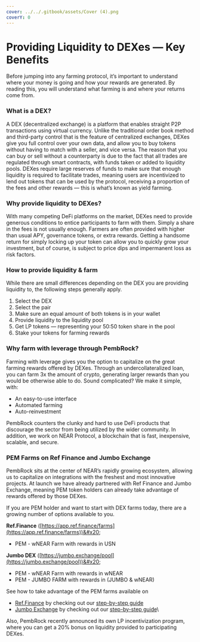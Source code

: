 ```yaml
---
cover: ../../.gitbook/assets/Cover (4).png
coverY: 0
---
```


# Providing Liquidity to DEXes — Key Benefits

Before jumping into any farming protocol, it’s important to understand where your money is going and how your rewards are generated. By reading this, you will understand what farming is and where your returns come from.

### What is a DEX?&#x20;

A DEX (decentralized exchange) is a platform that enables straight P2P transactions using virtual currency. Unlike the traditional order book method and third-party control that is the feature of centralized exchanges, DEXes give you full control over your own data, and allow you to buy tokens without having to match with a seller, and vice versa. The reason that you can buy or sell without a counterparty is due to the fact that all trades are regulated through smart contracts, with funds taken or added to liquidity pools. DEXes require large reserves of funds to make sure that enough liquidity is required to facilitate trades, meaning users are incentivized to lend out tokens that can be used by the protocol, receiving a proportion of the fees and other rewards — this is what’s known as yield farming.

### Why provide liquidity to DEXes?

With many competing DeFi platforms on the market, DEXes need to provide generous conditions to entice participants to farm with them. Simply a share in the fees is not usually enough. Farmers are often provided with higher than usual APY, governance tokens, or extra rewards. Getting a handsome return for simply locking up your token can allow you to quickly grow your investment, but of course, is subject to price dips and impermanent loss as risk factors.

### How to provide liquidity & farm

While there are small differences depending on the DEX you are providing liquidity to, the following steps generally apply.

1. Select the DEX
2. Select the pair
3. Make sure an equal amount of both tokens is in your wallet
4. Provide liquidity to the liquidity pool
5. Get LP tokens — representing your 50:50 token share in the pool
6. Stake your tokens for farming rewards

### Why farm with leverage through PembRock?

Farming with leverage gives you the option to capitalize on the great farming rewards offered by DEXes. Through an undercollateralized loan, you can farm 3x the amount of crypto, generating larger rewards than you would be otherwise able to do. Sound complicated? We make it simple, with:

* An easy-to-use interface
* Automated farming
* Auto-reinvestment

PembRock counters the clunky and hard to use DeFi products that discourage the sector from being utilized by the wider community. In addition, we work on NEAR Protocol, a blockchain that is fast, inexpensive, scalable, and secure.

### PEM Farms on Ref Finance and Jumbo Exchange

PembRock sits at the center of NEAR’s rapidly growing ecosystem, allowing us to capitalize on integrations with the freshest and most innovative projects. At launch we have already partnered with Ref Finance and Jumbo Exchange, meaning PEM token holders can already take advantage of rewards offered by those DEXes.

If you are PEM holder and want to start with DEX farms today, there are a growing number of options available to you.

**Ref.Finance** ([https://app.ref.finance/farms](https://app.ref.finance/farms))&#x20;

* PEM - wNEAR Farm with rewards in USN

**Jumbo DEX** ([https://jumbo.exchange/pool](https://jumbo.exchange/pool))&#x20;

* PEM - wNEAR Farm with rewards in wNEAR&#x20;
* PEM - JUMBO FARM with rewards in (JUMBO & wNEAR)

See how to take advantage of the PEM farms available on

* [Ref.Finance](https://app.ref.finance/farms) by checking out our [step-by-step guide](https://medium.com/@pembrock.finance/join-the-pem-wnear-farm-on-ref-finance-for-high-apr-and-rewards-in-usn-a-step-by-step-guide-22c5d85dd939)
* [Jumbo Exchange](https://jumbo.exchange/) by checking out our [step-by-step guide](https://medium.com/@pembrock.finance/get-high-apy-with-pem-farms-on-jumbo-dex-a-step-by-step-guide-bff0c6936975)\


Also, PembRock recently announced its own LP incentivization program, where you can get a 20% bonus on liquidity provided to participating DEXes.
